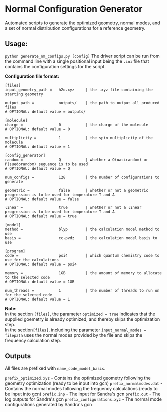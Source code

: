# Normal Configuration Generator

Automated scripts to generate the optimized geometry, normal modes, and a set of normal distribution configurations for a reference geometry.

## Usage:
`python generate_nm_configs.py [config]`
The driver script can be run from the command line with a single positional input being the `.ini` file that contains the configuration settings for the script.

**Configuration file format:**
```
[files]
input_geometry_path =	h2o.xyz     | the .xyz file containing the starting geometry

output_path =           outputs/    | the path to output all produced files
# OPTIONAL: default value = outputs/ 

[molecule]
charge =		        0           | the charge of the molecule
# OPTIONAL: default value = 0

multiplicity =		    1           | the spin multiplicity of the molecule
# OPTIONAL: default value = 1

[config_generator]
random =		        Q           | whether a Q(uasirandom) or P(suedorandom) sequence is to be used
# OPTIONAL: default value = Q

num_configs =		    128         | the number of configurations to generate

geometric =		        false       | whether or not a geometric progression is to be used for temperature T and A
# OPTIONAL: default value = false

linear =		        true        | whether or not a linear progression is to be used for temperature T and A
# OPTIONAL: default value = true

[model]
method =		        blyp        | the calculation model method to use
basis =			        cc-pvdz     | the calculation model basis to use

[program]
code = 			        psi4        | which quantum chemistry code to use for the calculations
# OPTIONAL: default value = psi4

memory = 		        1GB         | the amount of memory to allocate to the selected code
# OPTIONAL: default value = 1GB

num_threads = 		    1           | the number of threads to run on for the selected code
# OPTIONAL: default value = 1 
```

**Note:**  
In the section `[files]`, the parameter `optimized = true` indicates that the supplied goemetry is already optimized, and thereby skips the optimization step.  
In the section`[files]`, including the parameter `input_normal_modes = filepath` uses the normal modes provided by the file and skips the frequency calculation step. 

## Outputs
All files are prefixed with `name_code_model_basis`.

`prefix_optimized.xyz` - Contains the optimized geometry following the geometry optimization (ready to be input into gcn)
`prefix_normalmodes.dat` - Contains the normal modes following the frequency calculations (ready to be input into gcn)
`prefix.inp` - The input for Sandra's gcn
`prefix.out` - The log outputs for Sandra's gcn
`prefix_configurations.xyz` - The normal mode configurations generated by Sandra's gcn

